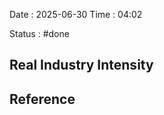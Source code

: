 Date : 2025-06-30  Time : 04:02

Status : #done
## Real Industry Intensity













## Reference